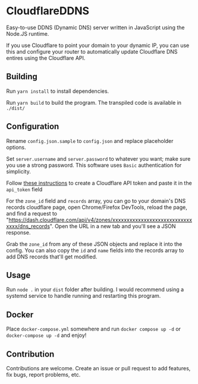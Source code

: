# CloudflareDDNS

Easy-to-use DDNS (Dynamic DNS) server written in JavaScript using the Node.JS runtime.

If you use Cloudflare to point your domain to your dynamic IP, you can use this and configure your router to automatically update Cloudflare DNS entires using the Cloudflare API.

## Building

Run `yarn install` to install dependencies.

Run `yarn build` to build the program. The transpiled code is available in `./dist/`

## Configuration

Rename `config.json.sample` to `config.json` and replace placeholder options.

Set `server.username` and `server.password` to whatever you want; make sure you use a strong password. This software uses `Basic` authentication for simplicity.

Follow [these instructions](https://developers.cloudflare.com/fundamentals/api/get-started/create-token/) to create a Cloudflare API token and paste it in the `api_token` field

For the `zone_id` field and `records` array, you can go to your domain's DNS records cloudflare page, open Chrome/Firefox DevTools, reload the page, and find a request to "https://dash.cloudflare.com/api/v4/zones/xxxxxxxxxxxxxxxxxxxxxxxxxxxxxxxx/dns_records". Open the URL in a new tab and you'll see a JSON response.

Grab the `zone_id` from any of these JSON objects and replace it into the config. You can also copy the `id` and `name` fields into the records array to add DNS records that'll get modified.

## Usage

Run `node .` in your `dist` folder after building. I would recommend using a systemd service to handle running and restarting this program.

## Docker

Place `docker-compose.yml` somewhere and run `docker compose up -d` or `docker-compose up -d` and enjoy!

## Contribution

Contributions are welcome. Create an issue or pull request to add features, fix bugs, report problems, etc.
